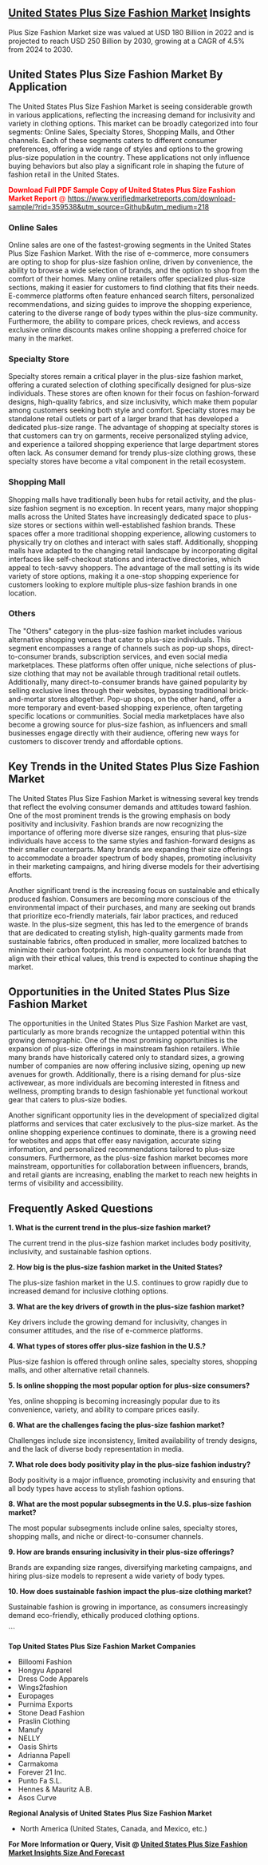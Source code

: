 <h2><a href="https://www.verifiedmarketreports.com/download-sample/?rid=359538&amp;utm_source=Github&amp;utm_medium=218" target="_blank">United States Plus Size Fashion Market</a> Insights</h2><p>Plus Size Fashion Market size was valued at USD 180 Billion in 2022 and is projected to reach USD 250 Billion by 2030, growing at a CAGR of 4.5% from 2024 to 2030.</p><p> <h2>United States Plus Size Fashion Market By Application</h2> <p>The United States Plus Size Fashion Market is seeing considerable growth in various applications, reflecting the increasing demand for inclusivity and variety in clothing options. This market can be broadly categorized into four segments: Online Sales, Specialty Stores, Shopping Malls, and Other channels. Each of these segments caters to different consumer preferences, offering a wide range of styles and options to the growing plus-size population in the country. These applications not only influence buying behaviors but also play a significant role in shaping the future of fashion retail in the United States.</p> <p><p><span class=""><span style="color: #ff0000;"><strong>Download Full PDF Sample Copy of United States Plus Size Fashion Market Report</strong> @ </span><a href="https://www.verifiedmarketreports.com/download-sample/?rid=359538&amp;utm_source=Github&amp;utm_medium=218" target="_blank">https://www.verifiedmarketreports.com/download-sample/?rid=359538&amp;utm_source=Github&amp;utm_medium=218</a></span></p></p> <h3>Online Sales</h3> <p>Online sales are one of the fastest-growing segments in the United States Plus Size Fashion Market. With the rise of e-commerce, more consumers are opting to shop for plus-size fashion online, driven by convenience, the ability to browse a wide selection of brands, and the option to shop from the comfort of their homes. Many online retailers offer specialized plus-size sections, making it easier for customers to find clothing that fits their needs. E-commerce platforms often feature enhanced search filters, personalized recommendations, and sizing guides to improve the shopping experience, catering to the diverse range of body types within the plus-size community. Furthermore, the ability to compare prices, check reviews, and access exclusive online discounts makes online shopping a preferred choice for many in the market.</p> <h3>Specialty Store</h3> <p>Specialty stores remain a critical player in the plus-size fashion market, offering a curated selection of clothing specifically designed for plus-size individuals. These stores are often known for their focus on fashion-forward designs, high-quality fabrics, and size inclusivity, which make them popular among customers seeking both style and comfort. Specialty stores may be standalone retail outlets or part of a larger brand that has developed a dedicated plus-size range. The advantage of shopping at specialty stores is that customers can try on garments, receive personalized styling advice, and experience a tailored shopping experience that large department stores often lack. As consumer demand for trendy plus-size clothing grows, these specialty stores have become a vital component in the retail ecosystem.</p> <h3>Shopping Mall</h3> <p>Shopping malls have traditionally been hubs for retail activity, and the plus-size fashion segment is no exception. In recent years, many major shopping malls across the United States have increasingly dedicated space to plus-size stores or sections within well-established fashion brands. These spaces offer a more traditional shopping experience, allowing customers to physically try on clothes and interact with sales staff. Additionally, shopping malls have adapted to the changing retail landscape by incorporating digital interfaces like self-checkout stations and interactive directories, which appeal to tech-savvy shoppers. The advantage of the mall setting is its wide variety of store options, making it a one-stop shopping experience for customers looking to explore multiple plus-size fashion brands in one location.</p> <h3>Others</h3> <p>The "Others" category in the plus-size fashion market includes various alternative shopping venues that cater to plus-size individuals. This segment encompasses a range of channels such as pop-up shops, direct-to-consumer brands, subscription services, and even social media marketplaces. These platforms often offer unique, niche selections of plus-size clothing that may not be available through traditional retail outlets. Additionally, many direct-to-consumer brands have gained popularity by selling exclusive lines through their websites, bypassing traditional brick-and-mortar stores altogether. Pop-up shops, on the other hand, offer a more temporary and event-based shopping experience, often targeting specific locations or communities. Social media marketplaces have also become a growing source for plus-size fashion, as influencers and small businesses engage directly with their audience, offering new ways for customers to discover trendy and affordable options.</p> <h2>Key Trends in the United States Plus Size Fashion Market</h2> <p>The United States Plus Size Fashion Market is witnessing several key trends that reflect the evolving consumer demands and attitudes toward fashion. One of the most prominent trends is the growing emphasis on body positivity and inclusivity. Fashion brands are now recognizing the importance of offering more diverse size ranges, ensuring that plus-size individuals have access to the same styles and fashion-forward designs as their smaller counterparts. Many brands are expanding their size offerings to accommodate a broader spectrum of body shapes, promoting inclusivity in their marketing campaigns, and hiring diverse models for their advertising efforts.</p> <p>Another significant trend is the increasing focus on sustainable and ethically produced fashion. Consumers are becoming more conscious of the environmental impact of their purchases, and many are seeking out brands that prioritize eco-friendly materials, fair labor practices, and reduced waste. In the plus-size segment, this has led to the emergence of brands that are dedicated to creating stylish, high-quality garments made from sustainable fabrics, often produced in smaller, more localized batches to minimize their carbon footprint. As more consumers look for brands that align with their ethical values, this trend is expected to continue shaping the market.</p> <h2>Opportunities in the United States Plus Size Fashion Market</h2> <p>The opportunities in the United States Plus Size Fashion Market are vast, particularly as more brands recognize the untapped potential within this growing demographic. One of the most promising opportunities is the expansion of plus-size offerings in mainstream fashion retailers. While many brands have historically catered only to standard sizes, a growing number of companies are now offering inclusive sizing, opening up new avenues for growth. Additionally, there is a rising demand for plus-size activewear, as more individuals are becoming interested in fitness and wellness, prompting brands to design fashionable yet functional workout gear that caters to plus-size bodies.</p> <p>Another significant opportunity lies in the development of specialized digital platforms and services that cater exclusively to the plus-size market. As the online shopping experience continues to dominate, there is a growing need for websites and apps that offer easy navigation, accurate sizing information, and personalized recommendations tailored to plus-size consumers. Furthermore, as the plus-size fashion market becomes more mainstream, opportunities for collaboration between influencers, brands, and retail giants are increasing, enabling the market to reach new heights in terms of visibility and accessibility.</p> <h2>Frequently Asked Questions</h2> <p><b>1. What is the current trend in the plus-size fashion market?</b></p> <p>The current trend in the plus-size fashion market includes body positivity, inclusivity, and sustainable fashion options.</p> <p><b>2. How big is the plus-size fashion market in the United States?</b></p> <p>The plus-size fashion market in the U.S. continues to grow rapidly due to increased demand for inclusive clothing options.</p> <p><b>3. What are the key drivers of growth in the plus-size fashion market?</b></p> <p>Key drivers include the growing demand for inclusivity, changes in consumer attitudes, and the rise of e-commerce platforms.</p> <p><b>4. What types of stores offer plus-size fashion in the U.S.?</b></p> <p>Plus-size fashion is offered through online sales, specialty stores, shopping malls, and other alternative retail channels.</p> <p><b>5. Is online shopping the most popular option for plus-size consumers?</b></p> <p>Yes, online shopping is becoming increasingly popular due to its convenience, variety, and ability to compare prices easily.</p> <p><b>6. What are the challenges facing the plus-size fashion market?</b></p> <p>Challenges include size inconsistency, limited availability of trendy designs, and the lack of diverse body representation in media.</p> <p><b>7. What role does body positivity play in the plus-size fashion industry?</b></p> <p>Body positivity is a major influence, promoting inclusivity and ensuring that all body types have access to stylish fashion options.</p> <p><b>8. What are the most popular subsegments in the U.S. plus-size fashion market?</b></p> <p>The most popular subsegments include online sales, specialty stores, shopping malls, and niche or direct-to-consumer channels.</p> <p><b>9. How are brands ensuring inclusivity in their plus-size offerings?</b></p> <p>Brands are expanding size ranges, diversifying marketing campaigns, and hiring plus-size models to represent a wide variety of body types.</p> <p><b>10. How does sustainable fashion impact the plus-size clothing market?</b></p> <p>Sustainable fashion is growing in importance, as consumers increasingly demand eco-friendly, ethically produced clothing options.</p> ```</p><p><strong>Top United States Plus Size Fashion Market Companies</strong></p><div data-test-id=""><p><li>Billoomi Fashion</li><li> Hongyu Apparel</li><li> Dress Code Apparels</li><li> Wings2fashion</li><li> Europages</li><li> Purnima Exports</li><li> Stone Dead Fashion</li><li> Praslin Clothing</li><li> Manufy</li><li> NELLY</li><li> Oasis Shirts</li><li> Adrianna Papell</li><li> Carmakoma</li><li> Forever 21 Inc.</li><li> Punto Fa S.L.</li><li> Hennes & Mauritz A.B.</li><li> Asos Curve</li></p><div><strong>Regional Analysis of&nbsp;United States Plus Size Fashion Market</strong></div><ul><li dir="ltr"><p dir="ltr">North America&nbsp;(United States, Canada, and Mexico, etc.)</p></li></ul><p><strong>For More Information or Query, Visit @&nbsp;</strong><strong><a href="https://www.verifiedmarketreports.com/product/plus-size-fashion-market/?utm_source=Github&amp;utm_medium=218" target="_blank">United States Plus Size Fashion Market Insights Size And Forecast</a></strong></p></div>
